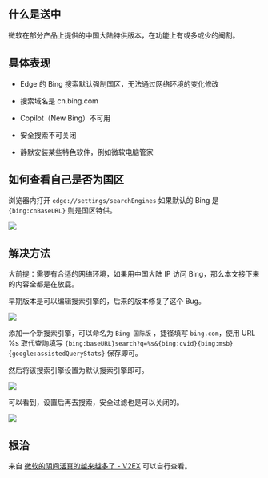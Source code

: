 ## 什么是送中

微软在部分产品上提供的中国大陆特供版本，在功能上有或多或少的阉割。

## 具体表现

- Edge 的 Bing 搜索默认强制国区，无法通过网络环境的变化修改

- 搜索域名是 cn.bing.com

- Copilot（New Bing）不可用

- 安全搜索不可关闭

- 静默安装某些特色软件，例如微软电脑管家

## 如何查看自己是否为国区

  浏览器内打开 `edge://settings/searchEngines` 如果默认的 Bing 是 `{bing:cnBaseURL}` 则是国区特供。

![](https://s3-jp-ap-3.040407.xyz/oss/photos/msedge_Ac61LVwoRQ.png)

## 解决方法

大前提：需要有合适的网络环境，如果用中国大陆 IP 访问 Bing，那么本文接下来的内容全都是在放屁。

早期版本是可以编辑搜索引擎的，后来的版本修复了这个 Bug。

![](https://s3-jp-ap-3.040407.xyz/oss/photos/msedge_B3nHHt9qhW.png)

添加一个新搜索引擎，可以命名为 `Bing 国际版` ，捷径填写 `bing.com`，使用 URL %s 取代查詢填写 `{bing:baseURL}search?q=%s&{bing:cvid}{bing:msb}{google:assistedQueryStats}` 保存即可。

然后将该搜索引擎设置为默认搜索引擎即可。

![](https://s3-jp-ap-3.040407.xyz/oss/photos/msedge_pA1aNPOO8D.png)

可以看到，设置后再去搜索，安全过滤也是可以关闭的。

![](https://s3-jp-ap-3.040407.xyz/oss/photos/msedge_82HtNUO0iZ.png)

## 根治

来自 [微软的阴间活真的越来越多了 - V2EX](https://www.v2ex.com/t/944715) 可以自行查看。